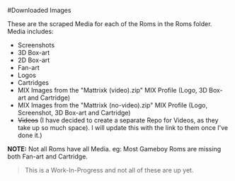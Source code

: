#Downloaded Images

These are the scraped Media for each of the Roms in the Roms folder. Media includes:
- Screenshots
- 3D Box-art
- 2D Box-art
- Fan-art
- Logos
- Cartridges
- MIX Images from the "Mattrixk (video).zip" MIX Profile (Logo, 3D Box-art and Cartridge)
- MIX Images from the "Mattrixk (no-video).zip" MIX Profile (Logo, Screenshot, 3D Box-art and Cartridge)
- ~~Videos~~ (I have decided to create a separate Repo for Videos, as they take up so much space). I will update this with the link to them once I've done it.)

**NOTE:** Not all Roms have all Media. eg: Most Gameboy Roms are missing both Fan-art and Cartridge.

> This is a Work-In-Progress and not all of these are up yet.
